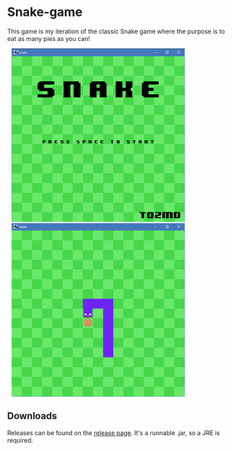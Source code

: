 # Snake-game
 This game is my iteration of the classic Snake game where the purpose is to eat as many pies as you can!
 
 <div>
    <img width="400px" height="400px" hspace="10" src="images/mainmenu.png">
    <img width="400px" height="400px" hspace="10" src="images/gamescreen.png">
</div>

## Downloads
Releases can be found on the [release page](https://github.com/tozmd/Snake-game/releases/tag/v1.0). It's a runnable .jar, so a JRE is required.
